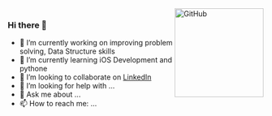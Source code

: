 <img align='right' alt="GitHub" height="175px" src="https://media.giphy.com/media/du3J3cXyzhj75IOgvA/giphy.gif" />

### Hi there 👋

- 🔭 I’m currently working on improving problem solving, Data Structure skills
- 🌱 I’m currently learning iOS Development and pythone
- 👯 I’m looking to collaborate on [LinkedIn](https://www.linkedin.com/in/divyangdankhara/)
- 🤔 I’m looking for help with ...
- 💬 Ask me about ...
- 📫 How to reach me: ...


